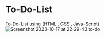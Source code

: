 # To-Do-List
To-Do-List using (HTML , CSS , Java-Script)
![Screenshot 2023-10-17 at 22-29-43 to-do](https://github.com/atul262002/To-Do-List/assets/105144895/c4de6d1a-29d7-447c-9eab-bea32cc35e6a)
